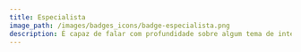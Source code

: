 ```yaml
---
title: Especialista
image_path: /images/badges_icons/badge-especialista.png
description: É capaz de falar com profundidade sobre algum tema de interesse da rede e contribui ativamente para ampliar o repertório de seus integrantes em formações internas ou em lives abertas ao público.
---
```


